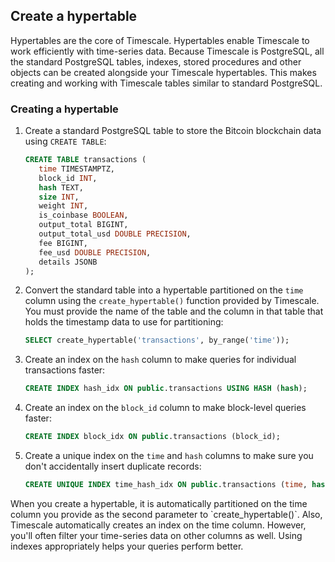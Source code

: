 
## Create a hypertable

Hypertables are the core of Timescale. Hypertables enable Timescale to work
efficiently with time-series data. Because Timescale is PostgreSQL, all the
standard PostgreSQL tables, indexes, stored procedures and other objects can be
created alongside your Timescale hypertables. This makes creating and working
with Timescale tables similar to standard PostgreSQL.

<Procedure>

### Creating a hypertable

1.  Create a standard PostgreSQL table to store the Bitcoin blockchain data
    using `CREATE TABLE`:

    ```sql
    CREATE TABLE transactions (
       time TIMESTAMPTZ,
       block_id INT,
       hash TEXT,
       size INT,
       weight INT,
       is_coinbase BOOLEAN,
       output_total BIGINT,
       output_total_usd DOUBLE PRECISION,
       fee BIGINT,
       fee_usd DOUBLE PRECISION,
       details JSONB
    );
    ```

1.  Convert the standard table into a hypertable partitioned on the `time`
    column using the `create_hypertable()` function provided by Timescale. You
    must provide the name of the table and the column in that table that holds
    the timestamp data to use for partitioning:

    ```sql
    SELECT create_hypertable('transactions', by_range('time'));
    ```

1.  Create an index on the `hash` column to make queries for individual
    transactions faster:

    ```sql
    CREATE INDEX hash_idx ON public.transactions USING HASH (hash);
    ```

1.  Create an index on the `block_id` column to make block-level queries faster:

    ```sql
    CREATE INDEX block_idx ON public.transactions (block_id);
    ```

1.  Create a unique index on the `time` and `hash` columns to make sure you
    don't accidentally insert duplicate records:

    ```sql
    CREATE UNIQUE INDEX time_hash_idx ON public.transactions (time, hash);
    ```

<Highlight type="note">
When you create a hypertable, it is automatically partitioned on the time column
you provide as the second parameter to `create_hypertable()`. Also, Timescale
automatically creates an index on the time column. However, you'll often filter
your time-series data on other columns as well. Using indexes appropriately helps
your queries perform better.
</Highlight>

</Procedure>
